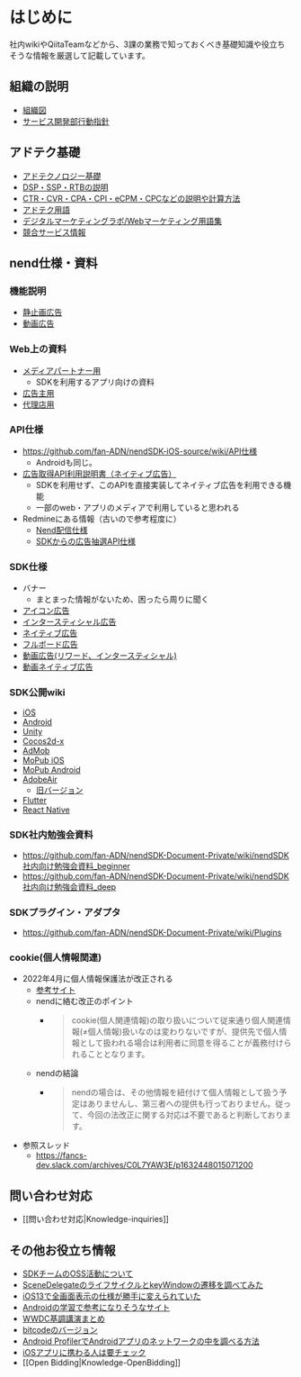 # はじめに
社内wikiやQiitaTeamなどから、3課の業務で知っておくべき基礎知識や役立ちそうな情報を厳選して記載しています。

## 組織の説明
- [組織図](https://fancsdev.qiita.com/ygoodspeed/items/300080b08342f2d9fb59)
- [サービス開発部行動指針](https://fancsdev.qiita.com/ygoodspeed/items/f22c7cbfe3eb7a6560f4)

## アドテク基礎
- [アドテクノロジー基礎](https://fancsdev.qiita.com/ygoodspeed/items/48637a07078cf8c68027)
- [DSP・SSP・RTBの説明](https://fancsdev.qiita.com/shared/items/086bd2ea3f90bf942c38?ref=relation)
- [CTR・CVR・CPA・CPI・eCPM・CPCなどの説明や計算方法](https://pjmanage.adn-mobasia.net/projects/nend_manual/wiki/基本的な計算方法)
- [アドテク用語](https://blog.katty.in/5143)
- [デジタルマーケティングラボ/Webマーケティング用語集](https://dmlab.jp/words.html)
- [競合サービス情報](https://pjmanage.adn-mobasia.net/projects/nend_manual/wiki/Nend事業部営業推進部wiki#競合サービス情報)

## nend仕様・資料
### 機能説明
- [静止画広告](https://pjmanage.adn-mobasia.net/projects/nend_manual/wiki/静止画（基本機能）)
- [動画広告](https://pjmanage.adn-mobasia.net/projects/nend_manual/wiki/動画（基本機能）)

### Web上の資料
- [メディアパートナー用](https://board.nend.net/dl-mediapartner/)
  - SDKを利用するアプリ向けの資料
- [広告主用](https://board.nend.net/dl-advertiser/)
- [代理店用](https://board.nend.net/dl-agency/)

### API仕様
- https://github.com/fan-ADN/nendSDK-iOS-source/wiki/API仕様
  - Androidも同じ。
- [広告取得API利用説明書（ネイティブ広告）](https://www.nend.net/doc/jpn/adspot_feed_api.html)
  - SDKを利用せず、このAPIを直接実装してネイティブ広告を利用できる機能
  - 一部のweb・アプリのメディアで利用していると思われる
- Redmineにある情報（古いので参考程度に）
  - [Nend配信仕様](https://pjmanage.adn-mobasia.net/projects/developer/wiki/Nend配信仕様)
  - [SDKからの広告抽選API仕様](https://github.com/fan-ADN/nend/wiki/SDKからの広告抽選API仕様)

### SDK仕様
- バナー
  - まとまった情報がないため、困ったら周りに聞く
- [アイコン広告](https://pjmanage.adn-mobasia.net/issues/3097)
- [インタースティシャル広告](https://pjmanage.adn-mobasia.net/issues/5340)
- [ネイティブ広告](https://pjmanage.adn-mobasia.net/issues/9935)
- [フルボード広告](https://pjmanage.adn-mobasia.net/issues/16823)
- [動画広告(リワード、インタースティシャル)](https://pjmanage.adn-mobasia.net/issues/19196)
- [動画ネイティブ広告](https://pjmanage.adn-mobasia.net/issues/24610)

### SDK公開wiki
- [iOS](https://github.com/fan-ADN/nendSDK-iOS/wiki)
- [Android](https://github.com/fan-ADN/nendSDK-Android/wiki)
- [Unity](https://github.com/fan-ADN/nendSDK-Unity/wiki)
- [Cocos2d-x](https://github.com/fan-ADN/nendSDK-cocos2d-x/wiki)
- [AdMob](https://github.com/fan-ADN/nendSDK-admob-mediation/wiki/nendSDK-AdMob-メディエーション-設定ガイド)
- [MoPub iOS](https://github.com/fan-ADN/nendSDK-iOS-MoPub-CustomEvent/wiki)
- [MoPub Android](https://github.com/fan-ADN/nendSDK-Android-MoPub-CustomEvent/wiki)
- [AdobeAir](https://github.com/fan-ADN/nendSDK-AdobeAir-pub-private/releases)
  - [旧バージョン](https://github.com/fan-ADN/nendSDK-AdobeAir/wiki)
- [Flutter](https://github.com/fan-ADN/nendSDK-Flutter/wiki)
- [React Native](https://github.com/fan-ADN/nendSDK-react-native/wiki)

### SDK社内勉強会資料
- https://github.com/fan-ADN/nendSDK-Document-Private/wiki/nendSDK社内向け勉強会資料_beginner
- https://github.com/fan-ADN/nendSDK-Document-Private/wiki/nendSDK社内向け勉強会資料_deep

### SDKプラグイン・アダプタ
- https://github.com/fan-ADN/nendSDK-Document-Private/wiki/Plugins

### cookie(個人情報関連)
- 2022年4月に個人情報保護法が改正される
  - [参考サイト](https://portal.bizrisk.iij.jp/article/16)
  - nendに絡む改正のポイント
    - > cookie(個人関連情報)の取り扱いについて従来通り個人関連情報(≠個人情報)扱いなのは変わりないですが、提供先で個人情報として扱われる場合は利用者に同意を得ることが義務付けられることとなります。
  - nendの結論
    - > nendの場合は、その他情報を紐付けて個人情報として扱う予定はありませんし、第三者への提供も行っておりません。従って、今回の法改正に関する対応は不要であると判断しております。
- 参照スレッド
  - https://fancs-dev.slack.com/archives/C0L7YAW3E/p1632448015071200

## 問い合わせ対応
* [[問い合わせ対応|Knowledge-inquiries]]

## その他お役立ち情報
- [SDKチームのOSS活動について](https://fancsdev.qiita.com/WataruSuzuki/items/515869e5bc4b74c2427f)
- [SceneDelegateのライフサイクルとkeyWindowの遷移を調べてみた](https://fancsdev.qiita.com/t_kinami/items/ea1c77058e9d31bc78b8)
- [iOS13で全画面表示の仕様が勝手に変えられていた](https://fancsdev.qiita.com/t_kinami/items/a36e48a66be166d06872)
- [Androidの学習で参考になりそうなサイト](https://fancsdev.qiita.com/shared/items/1ecbe71b723bd8ffbc70)
- [WWDC基調講演まとめ](https://fancsdev.qiita.com/articles?q=tag%3AWWDC)
- [bitcodeのバージョン](https://fancsdev.qiita.com/t_kinami/items/e87dca8fbd4ad95efb0b)
- [Android ProfilerでAndroidアプリのネットワークの中を調べる方法](https://fancsdev.qiita.com/t_fukuoka/items/72d158b9ff0001cd576d)
- [iOSアプリに携わる人は要チェック](https://fancsdev.qiita.com/t_fukuoka/items/effa4535ea81abc85897)
- [[Open Bidding|Knowledge-OpenBidding]]
